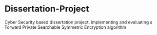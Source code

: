 # Dissertation-Project
Cyber Security based dissertation project, implementing and evaluating a Forward Private Searchable Symmetric Encryption algorithm
